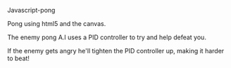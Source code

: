 Javascript-pong

Pong using html5 and the canvas. 

The enemy pong A.I uses a PID controller to try and help defeat you. 

If the enemy gets angry he'll tighten the PID controller up, making it harder to beat!
